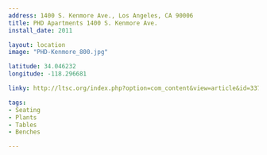 ```yaml
---
address: 1400 S. Kenmore Ave., Los Angeles, CA 90006 
title: PHD Apartments 1400 S. Kenmore Ave.
install_date: 2011

layout: location
image: "PHD-Kenmore_800.jpg"

latitude: 34.046232
longitude: -118.296681

linky: http://ltsc.org/index.php?option=com_content&view=article&id=337

tags:	
- Seating
- Plants
- Tables
- Benches

---
```

